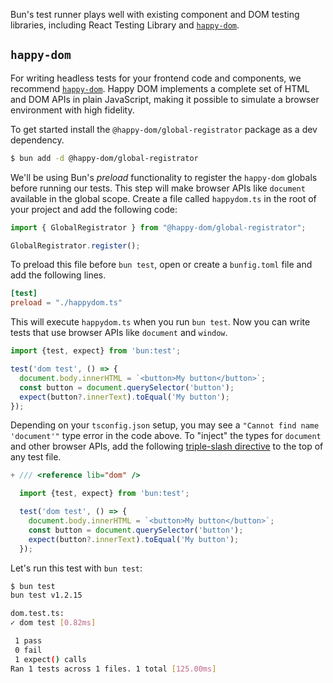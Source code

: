 Bun's test runner plays well with existing component and DOM testing libraries, including React Testing Library and [`happy-dom`](https://github.com/capricorn86/happy-dom).

## `happy-dom`

For writing headless tests for your frontend code and components, we recommend [`happy-dom`](https://github.com/capricorn86/happy-dom). Happy DOM implements a complete set of HTML and DOM APIs in plain JavaScript, making it possible to simulate a browser environment with high fidelity.

To get started install the `@happy-dom/global-registrator` package as a dev dependency.

```bash
$ bun add -d @happy-dom/global-registrator
```

We'll be using Bun's _preload_ functionality to register the `happy-dom` globals before running our tests. This step will make browser APIs like `document` available in the global scope. Create a file called `happydom.ts` in the root of your project and add the following code:

```ts
import { GlobalRegistrator } from "@happy-dom/global-registrator";

GlobalRegistrator.register();
```

To preload this file before `bun test`, open or create a `bunfig.toml` file and add the following lines.

```toml
[test]
preload = "./happydom.ts"
```

This will execute `happydom.ts` when you run `bun test`. Now you can write tests that use browser APIs like `document` and `window`.

```ts#dom.test.ts
import {test, expect} from 'bun:test';

test('dom test', () => {
  document.body.innerHTML = `<button>My button</button>`;
  const button = document.querySelector('button');
  expect(button?.innerText).toEqual('My button');
});
```

Depending on your `tsconfig.json` setup, you may see a `"Cannot find name 'document'"` type error in the code above. To "inject" the types for `document` and other browser APIs, add the following [triple-slash directive](https://www.typescriptlang.org/docs/handbook/triple-slash-directives.html) to the top of any test file.

```ts-diff#dom.test.ts
+ /// <reference lib="dom" />

  import {test, expect} from 'bun:test';

  test('dom test', () => {
    document.body.innerHTML = `<button>My button</button>`;
    const button = document.querySelector('button');
    expect(button?.innerText).toEqual('My button');
  });
```

Let's run this test with `bun test`:

```bash
$ bun test
bun test v1.2.15

dom.test.ts:
✓ dom test [0.82ms]

 1 pass
 0 fail
 1 expect() calls
Ran 1 tests across 1 files. 1 total [125.00ms]
```

<!-- ## React Testing Library

Once you've set up `happy-dom` as described above, you can use it with React Testing Library. To get started, install the `@testing-library/react` package as a dev dependency.

```bash
$ bun add -d @testing-library/react
``` -->
